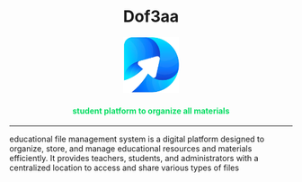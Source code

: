 

<div align="center">
<h1>Dof3aa</h1>
<a href="[./Website/assets/images/logo.png](https://0xbadawy.github.io/Dof3aa/Website/html/login.html)">
    <img height="100" src="./Website/assets/images/logo.png"><a>
    <br>
    <H4 style="color:#07dd63;">student platform to organize all materials

</H4>
    <hr>

</div>

educational file management system is a digital platform designed to organize, store, and manage educational resources and materials efficiently. It provides teachers, students, and administrators with a centralized location to access and share various types of files

